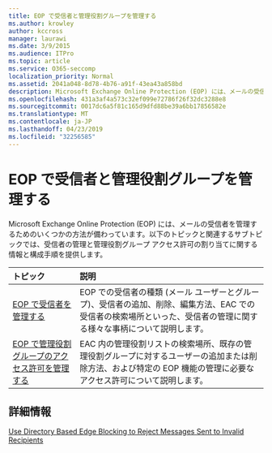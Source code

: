 ```yaml
---
title: EOP で受信者と管理役割グループを管理する
ms.author: krowley
author: kccross
manager: laurawi
ms.date: 3/9/2015
ms.audience: ITPro
ms.topic: article
ms.service: O365-seccomp
localization_priority: Normal
ms.assetid: 2041a048-8d78-4b76-a91f-43ea43a858bd
description: Microsoft Exchange Online Protection (EOP) には、メールの受信者を管理するためのいくつかの方法が備わっています。以下のトピックと関連するサブトピックでは、受信者の管理と管理役割グループ アクセス許可の割り当てに関する情報と構成手順を提供します。
ms.openlocfilehash: 431a3af4a573c32ef099e72786f26f32dc3288e8
ms.sourcegitcommit: 0017dc6a5f81c165d9dfd88be39a6bb17856582e
ms.translationtype: MT
ms.contentlocale: ja-JP
ms.lasthandoff: 04/23/2019
ms.locfileid: "32256585"
---
```

# <a name="manage-recipients-and-admin-role-groups-in-eop"></a>EOP で受信者と管理役割グループを管理する

Microsoft Exchange Online Protection (EOP) には、メールの受信者を管理するためのいくつかの方法が備わっています。以下のトピックと関連するサブトピックでは、受信者の管理と管理役割グループ アクセス許可の割り当てに関する情報と構成手順を提供します。
  
|**トピック**|**説明**|
|:-----|:-----|
|[EOP で受信者を管理する](manage-recipients-in-eop.md) <br/> |EOP での受信者の種類 (メール ユーザーとグループ)、受信者の追加、削除、編集方法、EAC での受信者の検索場所といった、受信者の管理に関する様々な事柄について説明します。  <br/> |
|[EOP で管理役割グループのアクセス許可を管理する](manage-admin-role-group-permissions-in-eop.md) <br/> |EAC 内の管理役割リストの検索場所、既存の管理役割グループに対するユーザーの追加または削除方法、および特定の EOP 機能の管理に必要なアクセス許可について説明します。  <br/> |
   
## <a name="for-more-information"></a>詳細情報

[Use Directory Based Edge Blocking to Reject Messages Sent to Invalid Recipients](http://technet.microsoft.com/library/ca7b7416-92ed-40ad-abdb-695be46ea2e4.aspx)
  

